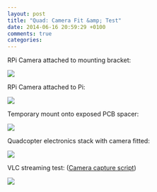 ```yaml
---
layout: post
title: "Quad: Camera Fit &amp; Test"
date: 2014-06-16 20:59:29 +0100
comments: true
categories: 
---
```


RPi Camera attached to mounting bracket:

![](//files.ianrenton.com/sites/quadcopter/66.jpg)

RPi Camera attached to Pi:

![](//files.ianrenton.com/sites/quadcopter/67.jpg)

Temporary mount onto exposed PCB spacer:

![](//files.ianrenton.com/sites/quadcopter/68.jpg)

Quadcopter electronics stack with camera fitted:

![](//files.ianrenton.com/sites/quadcopter/69.jpg)

VLC streaming test: ([Camera capture script](https://github.com/ianrenton/raspi-utils/blob/master/capture.sh))

![](//files.ianrenton.com/sites/quadcopter/70.jpg)
